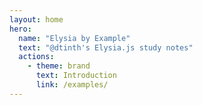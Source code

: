 ```yaml
---
layout: home
hero:
  name: "Elysia by Example"
  text: "@dtinth's Elysia.js study notes"
  actions:
    - theme: brand
      text: Introduction
      link: /examples/
---
```

